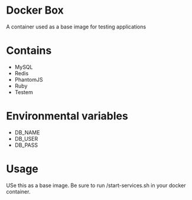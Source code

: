 # Docker Box

A container used as a base image for testing applications

# Contains

* MySQL
* Redis
* PhantomJS
* Ruby
* Testem

# Environmental variables

* DB_NAME
* DB_USER
* DB_PASS

# Usage

USe this as a base image. Be sure to run /start-services.sh in your docker container.

